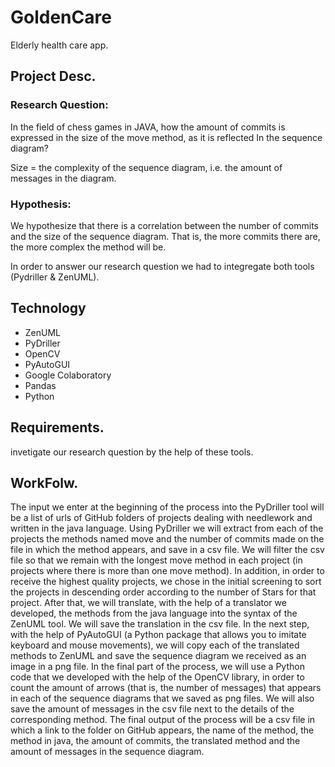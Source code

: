 # __GoldenCare__
Elderly health care app.


## Project Desc.

### Research Question:
In the field of chess games in JAVA, how the amount of commits is expressed in the size of the move method, as it is reflected
In the sequence diagram?

Size = the complexity of the sequence diagram, i.e. the amount of messages in the diagram.
### Hypothesis:
We hypothesize that there is a correlation between the number of commits and the size of the sequence diagram. That is, the more commits there are, the more complex the method will be.

In order to answer our research question we had to integregate both tools (Pydriller & ZenUML).

## Technology 
- ZenUML
- PyDriller
- OpenCV
- PyAutoGUI
- Google Colaboratory
- Pandas
- Python
  
## Requirements.
invetigate our research question by the help of these tools.

## WorkFolw.
The input we enter at the beginning of the process into the PyDriller tool will be a list of urls of GitHub folders of projects dealing with needlework and written in the java language. Using PyDriller we will extract from each of the projects the methods named move and the number of commits made on the file in which the method appears, and save in a csv file. We will filter the csv file so that we remain with the longest move method in each project (in projects where there is more than one move method). In addition, in order to receive the highest quality projects, we chose in the initial screening to sort the projects in descending order according to the number of Stars for that project.
After that, we will translate, with the help of a translator we developed, the methods from the java language into the syntax of the ZenUML tool. We will save the translation in the csv file. In the next step, with the help of PyAutoGUI (a Python package that allows you to imitate keyboard and mouse movements), we will copy each of the translated methods to ZenUML and save the sequence diagram we received as an image in a png file.
In the final part of the process, we will use a Python code that we developed with the help of the OpenCV library, in order to count the amount of arrows (that is, the number of messages) that appears in each of the sequence diagrams that we saved as png files. We will also save the amount of messages in the csv file next to the details of the corresponding method.
The final output of the process will be a csv file in which a link to the folder on GitHub appears, the name of the method, the method in java, the amount of commits, the translated method and the amount of messages in the sequence diagram.



